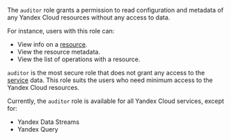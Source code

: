 The `auditor` role grants a permission to read configuration and metadata of any Yandex Cloud resources without any access to data.

For instance, users with this role can:
* View info on a [resource](../../resource-manager/concepts/resources-hierarchy.md).
* View the resource metadata.
* View the list of operations with a resource.

`auditor` is the most secure role that does not grant any access to the [service](../../overview/concepts/services.md) data. This role suits the users who need minimum access to the Yandex Cloud resources.

Currently, the `auditor` role is available for all Yandex Cloud services, except for:
* Yandex Data Streams
* Yandex Query
